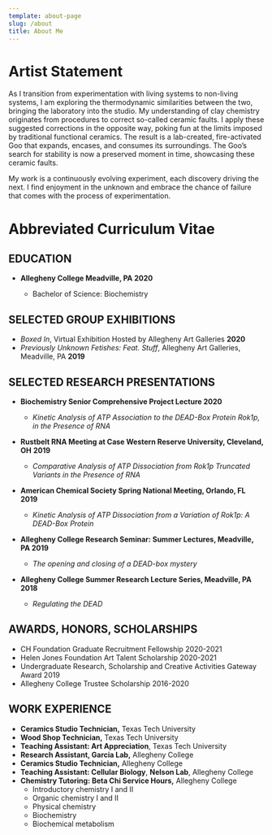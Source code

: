 ```yaml
---
template: about-page
slug: /about
title: About Me
---
```

# Artist Statement

As I transition from experimentation with living systems to non-living systems, I am exploring the thermodynamic similarities between the two, bringing the laboratory into the studio. My understanding of clay chemistry originates from procedures to correct so-called ceramic faults. I apply these suggested corrections in the opposite way, poking fun at the limits imposed by traditional functional ceramics. The result is a lab-created, fire-activated Goo that expands, encases, and consumes its surroundings. The Goo’s search for stability is now a preserved moment in time, showcasing these ceramic faults.

My work is a continuously evolving experiment, each discovery driving the next. I find enjoyment in the unknown and embrace the chance of failure that comes with the process of experimentation.

# Abbreviated Curriculum Vitae

## EDUCATION

* **Allegheny College    Meadville, PA 2020**

  * Bachelor of Science: Biochemistry

## SELECTED GROUP EXHIBITIONS

* *Boxed In*, Virtual Exhibition Hosted by Allegheny Art Galleries **2020**
* *Previously Unknown Fetishes: Feat. Stuff*, Allegheny Art Galleries, Meadville, PA **2019**

## SELECTED RESEARCH PRESENTATIONS

* **Biochemistry Senior Comprehensive Project Lecture 2020**

  * *Kinetic Analysis of ATP Association to the DEAD-Box Protein Rok1p, in the Presence of RNA*
* **Rustbelt RNA Meeting at Case Western Reserve University, Cleveland, OH** **2019**

  * *Comparative Analysis of ATP Dissociation from Rok1p Truncated Variants in the Presence of RNA*
* **American Chemical Society Spring National Meeting, Orlando, FL** **2019**

  * *Kinetic Analysis of ATP Dissociation from a Variation of Rok1p: A DEAD-Box Protein*
* **Allegheny College Research Seminar: Summer Lectures, Meadville, PA 2019**

  * *The opening and closing of a DEAD-box mystery*
* **Allegheny College Summer Research Lecture Series, Meadville, PA** **2018**

  * *Regulating the DEAD*

## AWARDS, HONORS, SCHOLARSHIPS

* CH Foundation Graduate Recruitment Fellowship 2020-2021
* Helen Jones Foundation Art Talent Scholarship 2020-2021
* Undergraduate Research, Scholarship and Creative Activities Gateway Award 2019
* Allegheny College Trustee Scholarship 2016-2020

## WORK EXPERIENCE

* **Ceramics Studio Technician,** Texas Tech University
* **Wood Shop Technician,** Texas Tech University
* **Teaching Assistant: Art Appreciation**, Texas Tech University
* **Research Assistant, Garcia Lab,** Allegheny College
* **Ceramics Studio Technician,** Allegheny College
* **Teaching Assistant: Cellular Biology**, **Nelson Lab**, Allegheny College
* **Chemistry Tutoring: Beta Chi Service Hours,** Allegheny College
  * Introductory chemistry I and II
  * Organic chemistry I and II
  * Physical chemistry
  * Biochemistry
  * Biochemical metabolism